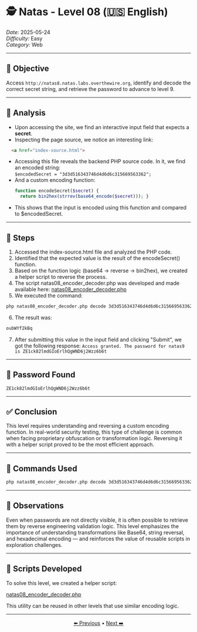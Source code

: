 # 🕵️ Natas - Level 08 (🇺🇸 English)  
*Date:* 2025-05-24  
*Difficulty:* Easy  
*Category:* Web

---

## 🎯 Objective

Access `http://natas8.natas.labs.overthewire.org`, identify and decode the correct secret string, and retrieve the password to advance to level 9.

---

## 🔎 Analysis

- Upon accessing the site, we find an interactive input field that expects a **secret**.
- Inspecting the page source, we notice an interesting link:
```html
  <a href="index-source.html">
```
- Accessing this file reveals the backend PHP source code. In it, we find an encoded string:  
`$encodedSecret = "3d3d516343746d4d6d6c315669563362";`
- And a custom encoding function:
  ```php
  function encodeSecret($secret) {
    return bin2hex(strrev(base64_encode($secret))); }
  ```
- This shows that the input is encoded using this function and compared to $encodedSecret.   

---

## 🧱 Steps

1. Accessed the index-source.html file and analyzed the PHP code.   
2. Identified that the expected value is the result of the encodeSecret() function.   
3. Based on the function logic (base64 → reverse → bin2hex), we created a helper script to reverse the process.   
4. The script natas08_encoder_decoder.php was developed and made available here:
[natas08_encoder_decoder.php](https://github.com/ItacarambiSec/Projects/blob/main/Ctf-scripts/Overthewire_natas/natas08_encoder_decoder.md)
5. We executed the command:
```bash
php natas08_encoder_decoder.php decode 3d3d516343746d4d6d6c315669563362
```
6. The result was:
```bash
oubWYf2kBq
```
7. After submitting this value in the input field and clicking "Submit", we got the following response:
`Access granted. The password for natas9 is ZE1ck82lmdGIoErlhQgWND6j2Wzz6b6t`

---

## 🔑 Password Found

```
ZE1ck82lmdGIoErlhQgWND6j2Wzz6b6t
```

---

## ✅ Conclusion

This level requires understanding and reversing a custom encoding function.
In real-world security testing, this type of challenge is common when facing proprietary obfuscation or transformation logic.
Reversing it with a helper script proved to be the most efficient approach.

---

## 🧪 Commands Used

```bash
php natas08_encoder_decoder.php decode 3d3d516343746d4d6d6c315669563362
```

---

## 🧠 Observations

Even when passwords are not directly visible, it is often possible to retrieve them by reverse engineering validation logic.
This level emphasizes the importance of understanding transformations like Base64, string reversal, and hexadecimal encoding — and reinforces the value of reusable scripts in exploration challenges.

---

## 📎 Scripts Developed

To solve this level, we created a helper script:

[natas08_encoder_decoder.php](https://github.com/ItacarambiSec/Projects/blob/main/Ctf-scripts/Overthewire_natas/natas08_encoder_decoder.md)

This utility can be reused in other levels that use similar encoding logic.

---

<p align="center"> <a href="../Natas07/Readme.md">⬅️ Previous</a> • <a href="../Natas09/Readme.md">Next ➡️</a> </p>
